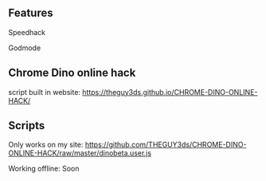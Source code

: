 ## Features
Speedhack

Godmode
## Chrome Dino online hack
script built in website:
https://theguy3ds.github.io/CHROME-DINO-ONLINE-HACK/

## Scripts 
Only works on my site:
https://github.com/THEGUY3ds/CHROME-DINO-ONLINE-HACK/raw/master/dinobeta.user.js

Working offline:
Soon
